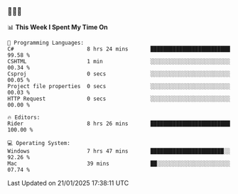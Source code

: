 ### 👋👋👋
<!--START_SECTION:waka-->
📊 **This Week I Spent My Time On** 

```text
💬 Programming Languages: 
C#                       8 hrs 24 mins       █████████████████████████   99.58 % 
CSHTML                   1 min               ░░░░░░░░░░░░░░░░░░░░░░░░░   00.34 % 
Csproj                   0 secs              ░░░░░░░░░░░░░░░░░░░░░░░░░   00.05 % 
Project file properties  0 secs              ░░░░░░░░░░░░░░░░░░░░░░░░░   00.03 % 
HTTP Request             0 secs              ░░░░░░░░░░░░░░░░░░░░░░░░░   00.00 % 

🔥 Editors: 
Rider                    8 hrs 26 mins       █████████████████████████   100.00 % 

💻 Operating System: 
Windows                  7 hrs 47 mins       ███████████████████████░░   92.26 % 
Mac                      39 mins             ██░░░░░░░░░░░░░░░░░░░░░░░   07.74 % 
```


 Last Updated on 21/01/2025 17:38:11 UTC
<!--END_SECTION:waka-->
